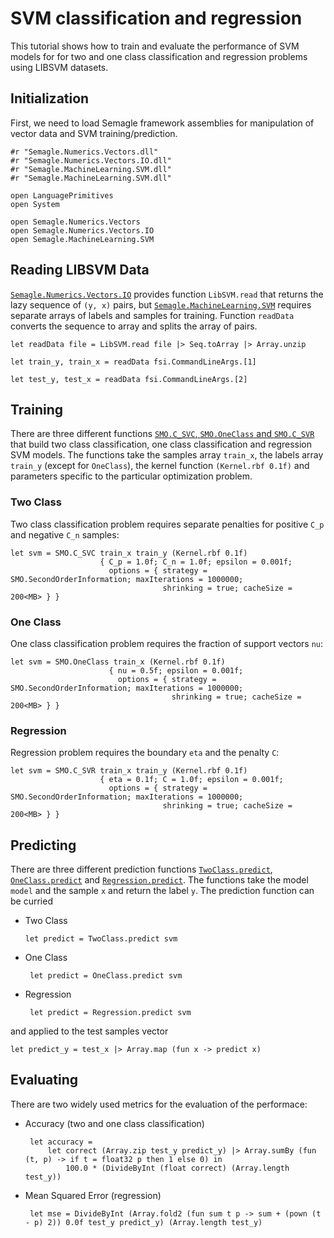 # SVM classification and regression
This tutorial shows how to train and evaluate the performance of SVM models for 
for two and one class classification and regression problems using LIBSVM datasets.

## Initialization
First, we need to load Semagle framework assemblies for manipulation of vector data
and SVM training/prediction.

    #r "Semagle.Numerics.Vectors.dll"
    #r "Semagle.Numerics.Vectors.IO.dll"
    #r "Semagle.MachineLearning.SVM.dll"
    #r "Semagle.MachineLearning.SVM.dll"

    open LanguagePrimitives
    open System

    open Semagle.Numerics.Vectors
    open Semagle.Numerics.Vectors.IO
    open Semagle.MachineLearning.SVM

## Reading LIBSVM Data
[`Semagle.Numerics.Vectors.IO`](Semagle.Numerics.Vectors.IO/index.html) provides function `LibSVM.read` 
that returns the lazy sequence of `(y, x)` pairs, but [`Semagle.MachineLearning.SVM`](Semagle.MachineLearning.SVM/index.html) 
requires separate arrays of labels and samples for training. Function `readData` converts the sequence to array and splits
the array of pairs.

    let readData file = LibSVM.read file |> Seq.toArray |> Array.unzip

    let train_y, train_x = readData fsi.CommandLineArgs.[1]

    let test_y, test_x = readData fsi.CommandLineArgs.[2]

## Training

There are three different functions [`SMO.C_SVC`, `SMO.OneClass` and `SMO.C_SVR`](reference/semagle-machinelearning-svm-smo.html)
that build two class classification, one class classification and regression SVM models. The functions take
the samples array `train_x`, the labels array `train_y` (except for `OneClass`), the kernel function `(Kernel.rbf 0.1f)` and
parameters specific to the particular optimization problem.

### Two Class
Two class classification problem requires separate penalties for positive `C_p` and negative `C_n` samples:

    let svm = SMO.C_SVC train_x train_y (Kernel.rbf 0.1f) 
                        { C_p = 1.0f; C_n = 1.0f; epsilon = 0.001f;
                          options = { strategy = SMO.SecondOrderInformation; maxIterations = 1000000; 
                                      shrinking = true; cacheSize = 200<MB> } }

### One Class
One class classification problem requires the fraction of support vectors `nu`:

    let svm = SMO.OneClass train_x (Kernel.rbf 0.1f) 
                          { nu = 0.5f; epsilon = 0.001f;
                            options = { strategy = SMO.SecondOrderInformation; maxIterations = 1000000; 
                                        shrinking = true; cacheSize = 200<MB> } }

### Regression
Regression problem requires the boundary `eta` and the penalty `C`:

    let svm = SMO.C_SVR train_x train_y (Kernel.rbf 0.1f) 
                        { eta = 0.1f; C = 1.0f; epsilon = 0.001f;
                          options = { strategy = SMO.SecondOrderInformation; maxIterations = 1000000; 
                                      shrinking = true; cacheSize = 200<MB> } }

## Predicting

There are three different prediction functions [`TwoClass.predict`](reference/semagle-machinelearning-svm-twoclass.html),
[`OneClass.predict`](reference/semagle-machinelearning-svm-oneclass.html) and 
[`Regression.predict`](reference/semagle-machinelearning-svm-regression.html). The functions take the model `model` and the sample `x` 
and return the label `y`. The prediction function can be curried

 *  Two Class

        let predict = TwoClass.predict svm

 * One Class

        let predict = OneClass.predict svm

 * Regression 

        let predict = Regression.predict svm   
   
and applied to the test samples vector

    let predict_y = test_x |> Array.map (fun x -> predict x)

## Evaluating
There are two widely used metrics for the evaluation of the performace:

 * Accuracy (two and one class classification)

        let accuracy = 
            let correct (Array.zip test_y predict_y) |> Array.sumBy (fun (t, p) -> if t = float32 p then 1 else 0) in
                100.0 * (DivideByInt (float correct) (Array.length test_y))

 * Mean Squared Error (regression)
        
        let mse = DivideByInt (Array.fold2 (fun sum t p -> sum + (pown (t - p) 2)) 0.0f test_y predict_y) (Array.length test_y)